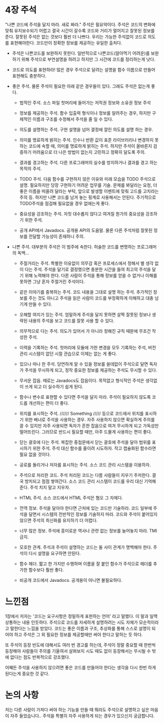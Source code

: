 4장 주석
=============
"나쁜 코드에 주석을 달지 마라. 새로 짜라."
주석은 필요악이다. 주석은 코드의 변화에 맞춰 유지보수되기 어렵고 결국 시간이 갈수록 코드와 거리가 멀어지고 
잘못된 정보를 준다. 잘못된 주석은 없는 것보다 훨씬 더 나쁘다. 우리는 가능한 주석없이 코드로 의도를 표현해야한다.
코드만이 정확한 정보를 제공하는 유일한 출처다. 
   
* 주석은 나쁜코드를 보완하지 못한다.
일반적으로 나쁜코드(알아먹기 어려운)를 보완하기 위해 주석으로 부연설명을 하려고 하지만 그 시간에 
코드를 정리하는게 낫다.

* 코드로 의도를 표현하라!
많은 경우 주석으로 달려는 설명을 함수 이름으로 만들어 표현해도 충분하다.

* 좋은 주석. 
물론 주석이 필요한 아래 같은 경우들이 있다. 그래도 주석은 없는게 좋다.

  - 법적인 주석.
  소스 파일 첫머리에 들어가는 저작권 정보와 소유권 정보 주석

  - 정보를 제공하는 주석.
  함수 입출력 형식이나 정보를 알려주는 경우, 하지만 구체적인 이름과 구조를 수정해서 주석을 줄 일 수 있다.

  - 의도를 설명하는 주석.
  구현 설명을 넘어 결정에 깔린 의도를 설명 하는 경우.

  - 의미를 명료하게 밝히는 주석.
  인수나 반환 값이 표준 라이브러리나 변경하지 못하는 코드에 속할 때, 의미를 명료하게 밝히는 주석.
  하지만 주석이 올바른지 검증하기 어려움으로  더 나은 방법이 없는지 고민하고 정확히 달도록 주의.

  - 결과를 경고하는 주석.
  다른 프로그래머의 실수를 방지하거나 결과를 경고 하는 목적의 주석.

  - TODO 주석.
  다음 함수를 구현하지 않은 이유와 미래 모습을 TODO 주석으로 설명. 필요하지만 당장 구현하기 어려운 업무를 기술. 
  문제를 봐달라는 요청, 더 좋은 이름을 떠올려 달라는 부탁, 앞으로 발생할 이벤트에 맞춰 고드를 고치라는 주의 등.
  하지만 나쁜 코드를 남겨 놓는 핑계로 사용해서는 안된다. 주기적으로 TODO주석을 점검해 필요없을 경우 없애는게 좋다.

  - 중요성을 강조하는 주석.
  자칫 대수롭지 않다고 여겨질 뭔가의 중요성을 강조하기 위한 주석.

  -  공개 API에서 Javadocs.
  공개용 API의 도움말. 물론 다른 주석처럼 잘못된 정보를 전달할 가능성이 존재하니 주의. 
  
* 나쁜 주석.
대부분의 주석은 이 범주에 속한다. 허술한 코드를 변명하는 프로그래머의 독백...

  - 주절거리는 주석.
  특별한 이유없이 의무감 혹은 프로세스에서 정해서 별 생각 없이 다는 주석. 
  주석을 달기로 결정했으면 충분한 시간을 들여 최고의 주석을 달기 위해 노력해야 한다. 
  다른 사람이 주석을 통해 정보를 얻을 수 없거나 이해를 못하면 그냥 혼자 주절거린 주석이다.

  - 같은 이야기를 중복하는 주석.
  코드 내용을 그대로 설명 하는 주석. 추가적인 정보를 주는 것도 아니고 주석을 읽은 사람이 코드를 부정확하게 이해하고
  대충 넘기게 만들 수 있다.
  
  - 오해할 여지가 있는 주석.
  엄밀하게 주석을 달지 못하면 살짝 잘못된 정보나 생략된 내용의 주석을 보고 코드를 잘못 사용 할 수 있다.

  - 의무적으로 다는 주석.
  의도가 있어서 가 아니라 정해진 규칙 때문에 무조건 작성한 주석.

  - 이력을 기록하는 주석.
  첫머리에 모듈에 가한 변경을 모두 기록하는 주석, 버전 관리 시스템이 없던 시절 관습으로 이제는 없는 게 좋다.

  - 있으나 마나 한 주석.
  당연하게 알 수 있을 정보를 쓸데없이 주석으로 달면 독자가 주석을 무시하게 되고, 
  정작 중요한 정보를 제공하는 주석도 무시할 수 있다.

  - 무서운 잡음.
  때로는 Javadocs도 잡음이다. 목적없고 형식적인 주석은 생각없이 쓰게 되고 더 실수하기 쉽게 된다.
  
  - 함수나 변수로 표현할 수 있다면 주석을 달지 마라.
  주석이 필요하지 않도록 코드를 개선하는 편이 더 좋다.

  - 위치를 표시하는 주석.
  ////// Something ///// 등으로 코드에서 위치를 표시하기 위한 배너로 주석을 사용하는 경우. 자주 사용하지 않으면 
  확실하게 주의를 끌 수 있지만 자주 사용되면 독자가 흔한 잡음으로 여겨 무시하게 되고 가독성만 떨어뜨린다. 
  그러므로 반드시 필요할 때만, 아주 드물게 사용하는 편이 좋다.

  - 닫는 괄호에 다는 주석.
  복잡한 중첩문에서 닫는 괄호에 주석을 달아 범위를 표시하기 위한 주석. 주석 대신 함수를 줄이려 시도하자.
  작고 캡슐화된 함수라면 필요 없을 것이다.

  - 공로를 돌리거나 저자를 표시하는 주석.
  소스 코드 관리 시스템을 이용하자.

  - 주석으로 처리한 코드.
  주석 처리된 코드는 다름 사람들이 지우기 주저한다. 결국 방치되고 점점 쌓여간다. 
  소스 코드 관리 시스템이 코드를 우리 대신 기억해 준다. 주석 치지 말고 지우자.

  - HTML 주석.
  소스 코드에서 HTML 주석은 혐오 그 자체다.

  - 전역 정보.
  주석을 달아야 한다면 근처에 있는 코드만 기술하라. 코드 일부에 주석을 달면서 시스템의 전반적인 정보를 기술하지 마라.
  코드와 주석이 붙어있지 않으면 주석의 최신화를 유지하기 더 어렵다.

  - 너무 많은 정보.
  주석에 흥미로운 역사나 관련 없는 정보를 늘어놓지 마라. TMI 금지.

  - 모호한 관계.
  주석과 주석이 설명하는 코드는 둘 사이 관계가 명백해야 한다. 주석이 다시 설명을 요구하면 안된다.

  - 함수 헤더.
  짧고 한 가지만 수행하며 이름을 잘 붙인 함수가 주석으로 헤더를 추가한 함수보다 훨씬 좋다.

  - 비공개 코드에서 Javadocs.
  공개용이 아니면 불필요하다.


 느낀점
=============
1장에서 저자는 '코드는 요구사항은 정밀하게 표현하는 언어' 라고 말했다. 이 말과 일맥상통하는 내용 인듯하다.
주석으로 코드를 자세하게 설명하려는 시도 자체가 모순적이라고 말한다는 느낌을 받았다.
코드는 좋은 이름과 구조, 추상화를 통해 스스로 설명이 되어야 하고 주석은 그 외 필요한 정보를 제공할때만
써야 한다고 말하는 듯 하다.

또 주석의 등장 빈도에 대해서도 여러 번 경고를 하는데, 주석이 정말 중요할 때 한번씩 등장해야 사람들이 주의를
기울여서 살펴보지 시도 때도 없이 등장해서는 무시될 수 밖에 없다는 점도 반복적으로 강조했다.

어째든 주석을 사용하지 않으려면 좋은 코드를 만들어야 한다는 생각을 다시 한번 하게 된다는게 중요한 것 같다.


논의 사항
=============

저는 다른 사람이 가져다 써야 하는 기능을 만들 때 뭐라도 주석으로 설명하고 싶은 마음이 자주 들었습니다..
주석을 특별히 자주 사용하게 되는 경우가 있으신지 궁금합니다.